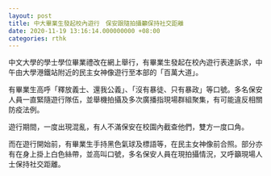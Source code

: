 ```yaml
---
layout: post
title: 中大畢業生發起校內遊行　保安跟隨拍攝籲保持社交距離
date: 2020-11-19 13:16:14.000000000 +08:00
categories: rthk
---
```


中文大學的學士學位畢業禮改在網上舉行，有畢業生發起在校內遊行表達訴求，中午由大學港鐵站附近的民主女神像遊行至本部的「百萬大道」。

有畢業生高呼「釋放義士、還我公義」、「沒有暴徒、只有暴政」等口號。多名保安人員一直緊隨遊行隊伍，並舉機拍攝及多次廣播指現場群組聚集，有可能違反相關防疫法例。

遊行期間，一度出現混亂，有人不滿保安在校園內截查他們，雙方一度口角。

而在遊行開始前，有畢業生手持黑色氣球及標語等，在民主女神像前合照。部分亦有在身上掛上白色絲帶，並高叫口號，多名保安人員在現拍攝情況，又呼籲現場人士保持社交距離。

